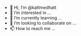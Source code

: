 - 👋 Hi, I’m @kattmedhatt
- 👀 I’m interested in ...
- 🌱 I’m currently learning ...
- 💞️ I’m looking to collaborate on ...
- 📫 How to reach me ...

<!---
kattmedhatt/kattmedhatt is a ✨ special ✨ repository because its `README.md` (this file) appears on your GitHub profile.
You can click the Preview link to take a look at your changes.
--->
